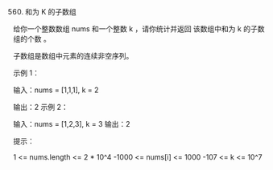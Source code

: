 560. 和为 K 的子数组


给你一个整数数组 nums 和一个整数 k ，请你统计并返回 该数组中和为 k 的子数组的个数 。

子数组是数组中元素的连续非空序列。


示例 1：

输入：nums = [1,1,1], k = 2


输出：2
示例 2：

输入：nums = [1,2,3], k = 3
输出：2

提示：

1 <= nums.length <= 2 * 10^4
-1000 <= nums[i] <= 1000
-107 <= k <= 10^7


